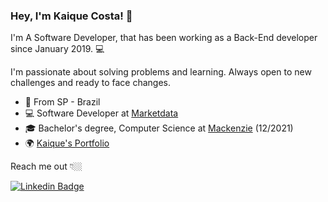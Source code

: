 

<!--
**KaiqueJuvencio/KaiqueJuvencio** is a ✨ _special_ ✨ repository because its `README.md` (this file) appears on your GitHub profile.

Here are some ideas to get you started:

- 🔭 I’m currently working on ...
- 🌱 I’m currently learning ...
- 👯 I’m looking to collaborate on ...
- 🤔 I’m looking for help with ...
- 💬 Ask me about ...
- 📫 How to reach me: ...
- 😄 Pronouns: ...
- ⚡ Fun fact: ...
-->

### Hey, I'm Kaique Costa! 👋

I'm A Software Developer, that has been working as a Back-End developer since January 2019.  💻

I'm passionate about solving problems and learning. Always open to new challenges and ready to face changes.

- 📍 From SP - Brazil
- 💻 Software Developer at [Marketdata](http://www.marketdata.com.br/)
- :mortar_board: Bachelor's degree, Computer Science at [Mackenzie](https://www.mackenzie.br/) (12/2021)
- 🌍 [Kaique's Portfolio](http://www.kaiquecosta.com)


Reach me out 👇🏼

[![Linkedin Badge](https://img.shields.io/badge/-LinkedIn-blue?style=flat-square&logo=Linkedin&logoColor=white&link=https://www.linkedin.com/in/kaiquejuvencio/)](https://www.linkedin.com/in/kaiquejuvencio/)
